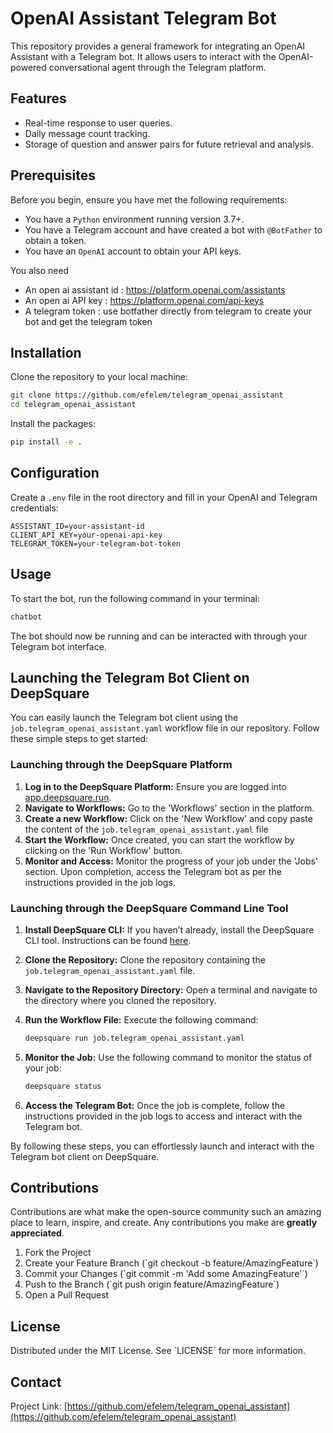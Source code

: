 # OpenAI Assistant Telegram Bot

This repository provides a general framework for integrating an OpenAI Assistant with a Telegram bot. It allows users to interact with the OpenAI-powered conversational agent through the Telegram platform.

## Features

- Real-time response to user queries.
- Daily message count tracking.
- Storage of question and answer pairs for future retrieval and analysis.

## Prerequisites

Before you begin, ensure you have met the following requirements:

- You have a `Python` environment running version 3.7+.
- You have a Telegram account and have created a bot with `@BotFather` to obtain a token.
- You have an `OpenAI` account to obtain your API keys.

You also need 

- An open ai assistant id : https://platform.openai.com/assistants
- An open ai API key : https://platform.openai.com/api-keys
- A telegram token : use botfather directly from telegram to create your bot and get the telegram token

## Installation

Clone the repository to your local machine:

```bash
git clone https://github.com/efelem/telegram_openai_assistant
cd telegram_openai_assistant
```

Install the packages:

```bash
pip install -e .
```

## Configuration

Create a `.env` file in the root directory and fill in your OpenAI and Telegram credentials:

```env
ASSISTANT_ID=your-assistant-id
CLIENT_API_KEY=your-openai-api-key
TELEGRAM_TOKEN=your-telegram-bot-token
```

## Usage

To start the bot, run the following command in your terminal:

```bash
chatbot
```

The bot should now be running and can be interacted with through your Telegram bot interface.

## Launching the Telegram Bot Client on DeepSquare

You can easily launch the Telegram bot client using the `job.telegram_openai_assistant.yaml` workflow file in our repository. Follow these simple steps to get started:

### Launching through the DeepSquare Platform

1. **Log in to the DeepSquare Platform:** Ensure you are logged into [app.deepsquare.run](https://app.deepsquare.run).
2. **Navigate to Workflows:** Go to the 'Workflows' section in the platform.
3. **Create a new Workflow:** Click on the 'New Workflow' and copy paste the content of the `job.telegram_openai_assistant.yaml` file
4. **Start the Workflow:** Once created, you can start the workflow by clicking on the 'Run Workflow' button.
5. **Monitor and Access:** Monitor the progress of your job under the 'Jobs' section. Upon completion, access the Telegram bot as per the instructions provided in the job logs.

### Launching through the DeepSquare Command Line Tool

1. **Install DeepSquare CLI:** If you haven’t already, install the DeepSquare CLI tool. Instructions can be found [here](https://docs.deepsquare.run/cli/installation).
2. **Clone the Repository:** Clone the repository containing the `job.telegram_openai_assistant.yaml` file.
3. **Navigate to the Repository Directory:** Open a terminal and navigate to the directory where you cloned the repository.
4. **Run the Workflow File:** Execute the following command:

    ```bash
    deepsquare run job.telegram_openai_assistant.yaml
    ```

5. **Monitor the Job:** Use the following command to monitor the status of your job:

    ```bash
    deepsquare status
    ```

6. **Access the Telegram Bot:** Once the job is complete, follow the instructions provided in the job logs to access and interact with the Telegram bot.

By following these steps, you can effortlessly launch and interact with the Telegram bot client on DeepSquare.




## Contributions

Contributions are what make the open-source community such an amazing place to learn, inspire, and create. Any contributions you make are **greatly appreciated**.

1. Fork the Project
2. Create your Feature Branch (\`git checkout -b feature/AmazingFeature\`)
3. Commit your Changes (\`git commit -m 'Add some AmazingFeature'\`)
4. Push to the Branch (\`git push origin feature/AmazingFeature\`)
5. Open a Pull Request

## License

Distributed under the MIT License. See \`LICENSE\` for more information.

## Contact

Project Link: [https://github.com/efelem/telegram_openai_assistant](https://github.com/efelem/telegram_openai_assistant)

